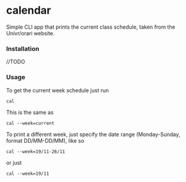 # calendar

Simple CLI app that prints the current class schedule, taken from the Univr/orari website.


### Installation
//TODO

### Usage
To get the current week schedule just run
```
cal 
``` 
This is the same as 
```
cal --week=current
```
To print a different week, just specify the date range (Monday-Sunday, format DD/MM-DD/MM), like so
```
cal --week=19/11-26/11
```

or just 
```
cal --week=19/11
```